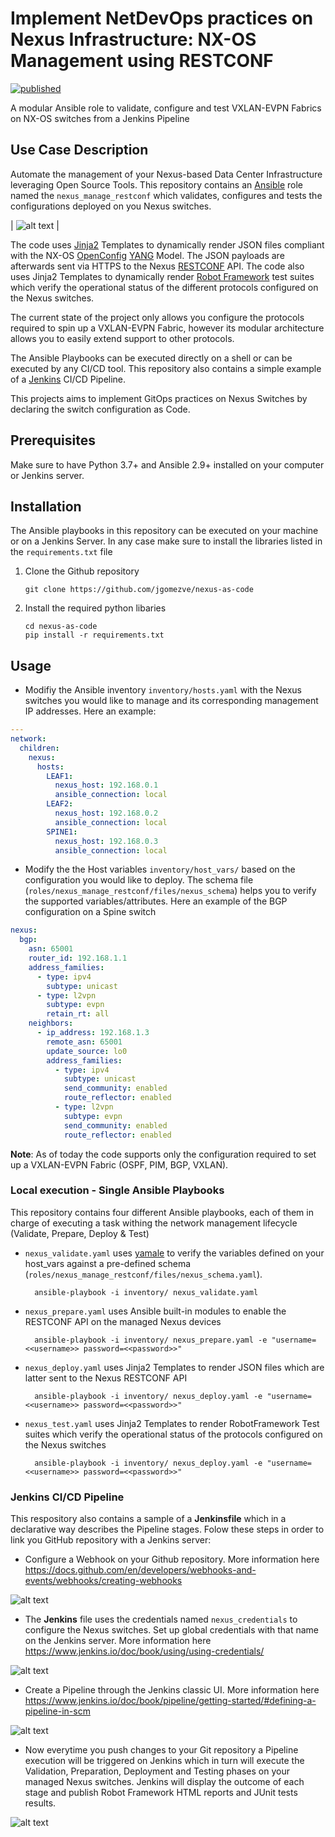 Implement NetDevOps practices on Nexus Infrastructure:  NX-OS Management using RESTCONF
=====================================================================================
[![published](https://static.production.devnetcloud.com/codeexchange/assets/images/devnet-published.svg)](https://developer.cisco.com/codeexchange/github/repo/netascode/nexus-as-code)

A modular Ansible role to validate, configure and test VXLAN-EVPN Fabrics on NX-OS switches from a Jenkins Pipeline

## Use Case Description

Automate the management of your Nexus-based Data Center Infrastructure leveraging Open Source Tools. This repository contains an [Ansible](https://www.ansible.com/) role named the `nexus_manage_restconf` which validates, configures and tests the configurations deployed on you Nexus switches.

|  ![alt text ](images/netdevops.png?raw=true)  |


The code uses [Jinja2](https://jinja.palletsprojects.com/en/3.0.x/) Templates to dynamically render JSON files compliant with the NX-OS [OpenConfig](https://www.openconfig.net/) [YANG](https://github.com/YangModels/yang/tree/master/vendor/cisco/nx) Model. The JSON payloads are afterwards sent via HTTPS to the Nexus [RESTCONF](https://datatracker.ietf.org/doc/html/rfc8040) API. The code also uses Jinja2 Templates to dynamically render [Robot Framework](https://robotframework.org/) test suites which verify the operational status of the different protocols configured on the Nexus switches.

The current state of the project only allows you configure the protocols required to spin up a VXLAN-EVPN Fabric, however its modular architecture allows you to easily extend support to other protocols.

The Ansible Playbooks can be executed directly on a shell or can be executed by any CI/CD tool. This repository also contains a simple example of a [Jenkins](https://www.jenkins.io/) CI/CD Pipeline. 

This projects aims to implement GitOps practices on Nexus Switches by declaring the switch configuration as Code.

## Prerequisites 

Make sure to have Python 3.7+ and Ansible 2.9+ installed on your computer or Jenkins server.

## Installation

The Ansible playbooks in this repository can be executed on your machine or on a Jenkins Server. In any case make sure to install the libraries listed in the `requirements.txt` file

 1. Clone the Github repository

        git clone https://github.com/jgomezve/nexus-as-code

 2. Install the required python libaries

        cd nexus-as-code       
        pip install -r requirements.txt

## Usage 

* Modifiy the Ansible inventory `inventory/hosts.yaml` with the Nexus switches you would like to manage and its corresponding management IP addresses. Here an example:

```yaml
---
network:
  children:
    nexus:
      hosts:
        LEAF1:
          nexus_host: 192.168.0.1
          ansible_connection: local
        LEAF2:
          nexus_host: 192.168.0.2
          ansible_connection: local
        SPINE1:
          nexus_host: 192.168.0.3
          ansible_connection: local
```

* Modify the the Host variables `inventory/host_vars/` based on the configuration you would like to deploy. The schema file (`roles/nexus_manage_restconf/files/nexus_schema`) helps you to verify the supported variables/attributes. Here an example of the BGP configuration on a Spine switch

```yaml
nexus:
  bgp:
    asn: 65001
    router_id: 192.168.1.1
    address_families:
      - type: ipv4
        subtype: unicast
      - type: l2vpn
        subtype: evpn
        retain_rt: all
    neighbors:
      - ip_address: 192.168.1.3
        remote_asn: 65001
        update_source: lo0
        address_families:
          - type: ipv4
            subtype: unicast
            send_community: enabled
            route_reflector: enabled
          - type: l2vpn
            subtype: evpn
            send_community: enabled
            route_reflector: enabled
```
**Note**: As of today the code supports only the configuration required to set up a VXLAN-EVPN Fabric (OSPF, PIM, BGP, VXLAN). 

### Local execution - Single Ansible Playbooks

This repository contains four different Ansible playbooks, each of them in charge of executing a task withing the network management lifecycle (Validate, Prepare, Deploy & Test)


* `nexus_validate.yaml` uses [yamale](https://github.com/23andMe/Yamale) to verify the variables defined on your host_vars against a pre-defined schema (`roles/nexus_manage_restconf/files/nexus_schema.yaml`).

        ansible-playbook -i inventory/ nexus_validate.yaml 

* `nexus_prepare.yaml` uses Ansible built-in modules to enable the RESTCONF API on the managed Nexus devices

        ansible-playbook -i inventory/ nexus_prepare.yaml -e "username=<<username>> password=<<password>>"

* `nexus_deploy.yaml` uses Jinja2 Templates to render JSON files which are latter sent to the Nexus RESTCONF API

        ansible-playbook -i inventory/ nexus_deploy.yaml -e "username=<<username>> password=<<password>>"

* `nexus_test.yaml` uses Jinja2 Templates to render RobotFramework Test suites which verify the operational status of the protocols configured on the Nexus switches

        ansible-playbook -i inventory/ nexus_deploy.yaml -e "username=<<username>> password=<<password>>"

### Jenkins CI/CD Pipeline

This respository also contains a sample of a __Jenkinsfile__ which in a declarative way describes the Pipeline stages. Folow these steps in order to link you GitHub repository with a Jenkins server:   

* Configure a Webhook on your Github repository. More information here https://docs.github.com/en/developers/webhooks-and-events/webhooks/creating-webhooks

![alt text](images/webhook.png?raw=true)

* The __Jenkins__ file uses the credentials named `nexus_credentials` to configure the Nexus switches. Set up global credentials with that name on the Jenkins server. More information here https://www.jenkins.io/doc/book/using/using-credentials/

![alt text](images/credentials.png?raw=true)

* Create a Pipeline through the Jenkins classic UI. More information here https://www.jenkins.io/doc/book/pipeline/getting-started/#defining-a-pipeline-in-scm

![alt text](images/pipeline_creation_jenkins.png?raw=true)

* Now everytime you push changes to your Git repository a Pipeline execution will be triggered on Jenkins which in turn will execute the Validation, Preparation, Deployment and Testing phases on your managed Nexus switches. Jenkins will display the outcome of each stage and  publish Robot Framework HTML reports and JUnit tests results.

![alt text](images/jenkins_status.png?raw=true)
